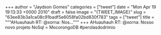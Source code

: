 
+++
author = "Jaydson Gomes"
categories = ["tweet"]
date = "Mon Apr 19 19:13:33 +0000 2010"
draft = false
image = "{TWEET_IMAGE}"
slug = "63ee83b3a1ca08c91badf5e6058fa02bd830f783"
tags = ["tweet"]
title = """AHuauhauh RT: @xorna: Nos..."""
+++
AHuauhauh RT: @xorna: Nosso novo projeto NoSql = MocorongoDB #perolasdodrimio
